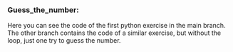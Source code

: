 ### Guess_the_number: 
Here you can see the code of the first python exercise in the main branch.
The other branch contains the code of a similar exercise, but without the loop, just one try to guess the number.
